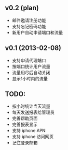 ## v0.2 (plan)

* 邮件邀请注册功能
* 支持忘记密码功能
* 新用户自动申请端口和流量

## v0.1 (2013-02-08)

* 支持申请代理端口
* 按端口统计用户流量
* 流量用尽后自动关闭
* 显示1小时内的流量

## TODO:

* 按小时统计当天流量
* 每天发送报表给管理员
* 完善帮助页面
* 完善报表显示
* 支持 iphone APN
* 支持 iphone 访问网页
* 记住登录邮箱

